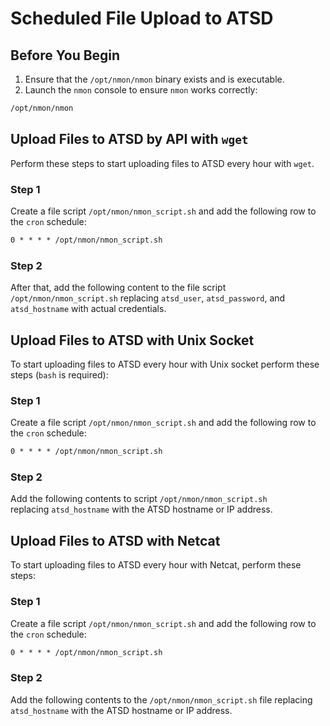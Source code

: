 # Scheduled File Upload to ATSD

## Before You Begin

1. Ensure that the `/opt/nmon/nmon` binary exists and is executable.
2. Launch the `nmon` console to ensure `nmon` works correctly:

```sh
/opt/nmon/nmon
```

## Upload Files to ATSD by API with `wget`

Perform these steps to start uploading files to ATSD every hour with `wget`.

### Step 1

Create a file script `/opt/nmon/nmon_script.sh` and add the following row to the `cron` schedule:

```txt
0 * * * * /opt/nmon/nmon_script.sh
```

### Step 2

After that, add the following content to the file script `/opt/nmon/nmon_script.sh` replacing `atsd_user`, `atsd_password`, and `atsd_hostname` with actual credentials.

## Upload Files to ATSD with Unix Socket

To start uploading files to ATSD every hour with Unix socket perform these steps (`bash` is required):

### Step 1

Create a file script `/opt/nmon/nmon_script.sh` and add the following row to the `cron` schedule:

```txt
0 * * * * /opt/nmon/nmon_script.sh
```

### Step 2

Add the following contents to script `/opt/nmon/nmon_script.sh` replacing `atsd_hostname` with the ATSD hostname or IP address.

## Upload Files to ATSD with Netcat

To start uploading files to ATSD every hour with Netcat, perform these steps:

### Step 1

Create a file script `/opt/nmon/nmon_script.sh` and add the following row to the `cron` schedule:

```txt
0 * * * * /opt/nmon/nmon_script.sh
```

### Step 2

Add the following contents to the `/opt/nmon/nmon_script.sh` file replacing `atsd_hostname` with the ATSD hostname or IP address.
